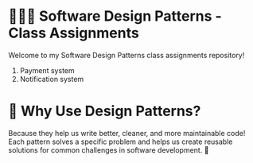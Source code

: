 # 🧑‍💻✨ Software Design Patterns - Class Assignments
Welcome to my Software Design Patterns class assignments repository!

1. Payment system
2. Notification system

# 🧩 Why Use Design Patterns?
Because they help us write better, cleaner, and more maintainable code! Each pattern solves a specific problem and helps us create reusable solutions for common challenges in software development. 🌟
